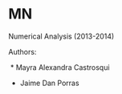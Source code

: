 # MN
Numerical Analysis (2013-2014)


Authors: 

  * Mayra Alexandra Castrosqui 
  * Jaime Dan Porras
